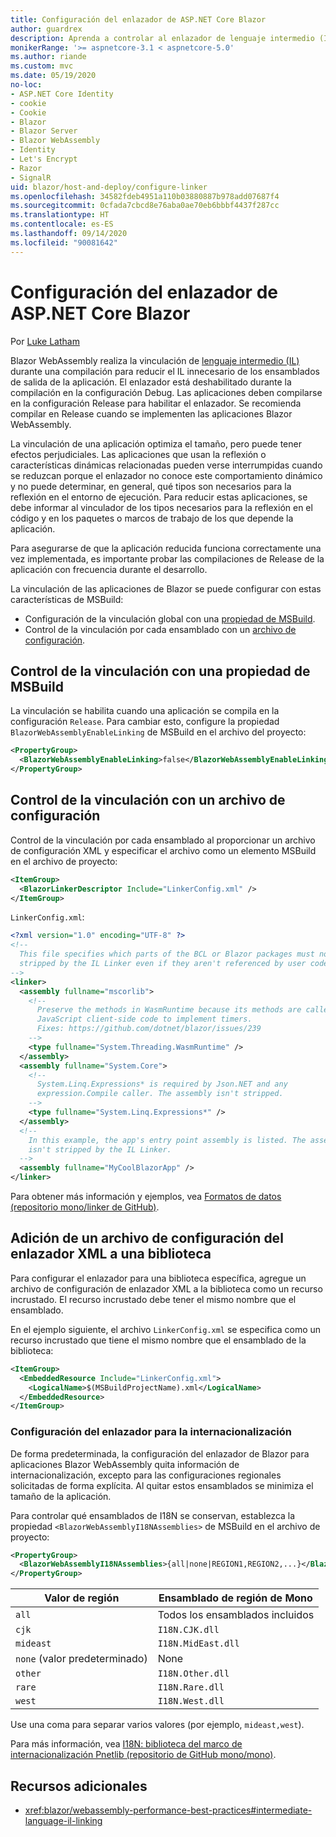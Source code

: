 ```yaml
---
title: Configuración del enlazador de ASP.NET Core Blazor
author: guardrex
description: Aprenda a controlar al enlazador de lenguaje intermedio (IL) al crear una aplicación Blazor.
monikerRange: '>= aspnetcore-3.1 < aspnetcore-5.0'
ms.author: riande
ms.custom: mvc
ms.date: 05/19/2020
no-loc:
- ASP.NET Core Identity
- cookie
- Cookie
- Blazor
- Blazor Server
- Blazor WebAssembly
- Identity
- Let's Encrypt
- Razor
- SignalR
uid: blazor/host-and-deploy/configure-linker
ms.openlocfilehash: 34582fdeb4951a110b03880887b978add07687f4
ms.sourcegitcommit: 0cfada7cbcd8e76aba0ae70eb6bbbf4437f287cc
ms.translationtype: HT
ms.contentlocale: es-ES
ms.lasthandoff: 09/14/2020
ms.locfileid: "90081642"
---
```

# <a name="configure-the-linker-for-aspnet-core-no-locblazor"></a>Configuración del enlazador de ASP.NET Core Blazor

Por [Luke Latham](https://github.com/guardrex)

Blazor WebAssembly realiza la vinculación de [lenguaje intermedio (IL)](/dotnet/standard/managed-code#intermediate-language--execution) durante una compilación para reducir el IL innecesario de los ensamblados de salida de la aplicación. El enlazador está deshabilitado durante la compilación en la configuración Debug. Las aplicaciones deben compilarse en la configuración Release para habilitar el enlazador. Se recomienda compilar en Release cuando se implementen las aplicaciones Blazor WebAssembly. 

La vinculación de una aplicación optimiza el tamaño, pero puede tener efectos perjudiciales. Las aplicaciones que usan la reflexión o características dinámicas relacionadas pueden verse interrumpidas cuando se reduzcan porque el enlazador no conoce este comportamiento dinámico y no puede determinar, en general, qué tipos son necesarios para la reflexión en el entorno de ejecución. Para reducir estas aplicaciones, se debe informar al vinculador de los tipos necesarios para la reflexión en el código y en los paquetes o marcos de trabajo de los que depende la aplicación.

Para asegurarse de que la aplicación reducida funciona correctamente una vez implementada, es importante probar las compilaciones de Release de la aplicación con frecuencia durante el desarrollo.

La vinculación de las aplicaciones de Blazor se puede configurar con estas características de MSBuild:

* Configuración de la vinculación global con una [propiedad de MSBuild](#control-linking-with-an-msbuild-property).
* Control de la vinculación por cada ensamblado con un [archivo de configuración](#control-linking-with-a-configuration-file).

## <a name="control-linking-with-an-msbuild-property"></a>Control de la vinculación con una propiedad de MSBuild

La vinculación se habilita cuando una aplicación se compila en la configuración `Release`. Para cambiar esto, configure la propiedad `BlazorWebAssemblyEnableLinking` de MSBuild en el archivo del proyecto:

```xml
<PropertyGroup>
  <BlazorWebAssemblyEnableLinking>false</BlazorWebAssemblyEnableLinking>
</PropertyGroup>
```

## <a name="control-linking-with-a-configuration-file"></a>Control de la vinculación con un archivo de configuración

Control de la vinculación por cada ensamblado al proporcionar un archivo de configuración XML y especificar el archivo como un elemento MSBuild en el archivo de proyecto:

```xml
<ItemGroup>
  <BlazorLinkerDescriptor Include="LinkerConfig.xml" />
</ItemGroup>
```

`LinkerConfig.xml`:

```xml
<?xml version="1.0" encoding="UTF-8" ?>
<!--
  This file specifies which parts of the BCL or Blazor packages must not be
  stripped by the IL Linker even if they aren't referenced by user code.
-->
<linker>
  <assembly fullname="mscorlib">
    <!--
      Preserve the methods in WasmRuntime because its methods are called by 
      JavaScript client-side code to implement timers.
      Fixes: https://github.com/dotnet/blazor/issues/239
    -->
    <type fullname="System.Threading.WasmRuntime" />
  </assembly>
  <assembly fullname="System.Core">
    <!--
      System.Linq.Expressions* is required by Json.NET and any 
      expression.Compile caller. The assembly isn't stripped.
    -->
    <type fullname="System.Linq.Expressions*" />
  </assembly>
  <!--
    In this example, the app's entry point assembly is listed. The assembly
    isn't stripped by the IL Linker.
  -->
  <assembly fullname="MyCoolBlazorApp" />
</linker>
```

Para obtener más información y ejemplos, vea [Formatos de datos (repositorio mono/linker de GitHub)](https://github.com/mono/linker/blob/master/docs/data-formats.md).

## <a name="add-an-xml-linker-configuration-file-to-a-library"></a>Adición de un archivo de configuración del enlazador XML a una biblioteca

Para configurar el enlazador para una biblioteca específica, agregue un archivo de configuración de enlazador XML a la biblioteca como un recurso incrustado. El recurso incrustado debe tener el mismo nombre que el ensamblado.

En el ejemplo siguiente, el archivo `LinkerConfig.xml` se especifica como un recurso incrustado que tiene el mismo nombre que el ensamblado de la biblioteca:

```xml
<ItemGroup>
  <EmbeddedResource Include="LinkerConfig.xml">
    <LogicalName>$(MSBuildProjectName).xml</LogicalName>
  </EmbeddedResource>
</ItemGroup>
```

### <a name="configure-the-linker-for-internationalization"></a>Configuración del enlazador para la internacionalización

De forma predeterminada, la configuración del enlazador de Blazor para aplicaciones Blazor WebAssembly quita información de internacionalización, excepto para las configuraciones regionales solicitadas de forma explícita. Al quitar estos ensamblados se minimiza el tamaño de la aplicación.

Para controlar qué ensamblados de I18N se conservan, establezca la propiedad `<BlazorWebAssemblyI18NAssemblies>` de MSBuild en el archivo de proyecto:

```xml
<PropertyGroup>
  <BlazorWebAssemblyI18NAssemblies>{all|none|REGION1,REGION2,...}</BlazorWebAssemblyI18NAssemblies>
</PropertyGroup>
```

| Valor de región     | Ensamblado de región de Mono    |
| ---------------- | ----------------------- |
| `all`            | Todos los ensamblados incluidos |
| `cjk`            | `I18N.CJK.dll`          |
| `mideast`        | `I18N.MidEast.dll`      |
| `none` (valor predeterminado) | None                    |
| `other`          | `I18N.Other.dll`        |
| `rare`           | `I18N.Rare.dll`         |
| `west`           | `I18N.West.dll`         |

Use una coma para separar varios valores (por ejemplo, `mideast,west`).

Para más información, vea [I18N: biblioteca del marco de internacionalización Pnetlib (repositorio de GitHub mono/mono)](https://github.com/mono/mono/tree/master/mcs/class/I18N).

## <a name="additional-resources"></a>Recursos adicionales

* <xref:blazor/webassembly-performance-best-practices#intermediate-language-il-linking>
